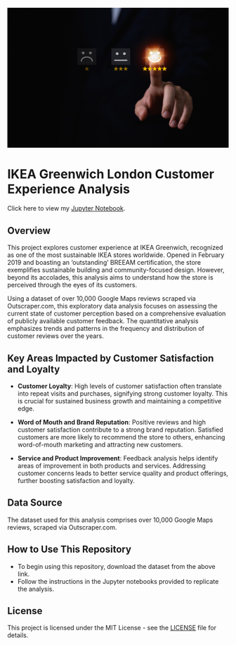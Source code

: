 ![Title Image](https://github.com/datadaab/google-maps-reviews-analysis/blob/main/giving_feedback.jpg)

# IKEA Greenwich London Customer Experience Analysis

Click here to view my [Jupyter Notebook](https://github.com/datadaab/google-maps-reviews-analysis/blob/main/greenwich_ratings.ipynb).

## Overview

This project explores customer experience at IKEA Greenwich, recognized as one of the most sustainable IKEA stores worldwide. Opened in February 2019 and boasting an ‘outstanding’ BREEAM certification, the store exemplifies sustainable building and community-focused design. However, beyond its accolades, this analysis aims to understand how the store is perceived through the eyes of its customers.

Using a dataset of over 10,000 Google Maps reviews scraped via Outscraper.com, this exploratory data analysis focuses on assessing the current state of customer perception based on a comprehensive evaluation of publicly available customer feedback. The quantitative analysis emphasizes trends and patterns in the frequency and distribution of customer reviews over the years.

## Key Areas Impacted by Customer Satisfaction and Loyalty

- **Customer Loyalty**: High levels of customer satisfaction often translate into repeat visits and purchases, signifying strong customer loyalty. This is crucial for sustained business growth and maintaining a competitive edge.

- **Word of Mouth and Brand Reputation**: Positive reviews and high customer satisfaction contribute to a strong brand reputation. Satisfied customers are more likely to recommend the store to others, enhancing word-of-mouth marketing and attracting new customers.

- **Service and Product Improvement**: Feedback analysis helps identify areas of improvement in both products and services. Addressing customer concerns leads to better service quality and product offerings, further boosting satisfaction and loyalty.

## Data Source 

The dataset used for this analysis comprises over 10,000 Google Maps reviews, scraped via Outscraper.com.

## How to Use This Repository

- To begin using this repository, download the dataset from the above link.
- Follow the instructions in the Jupyter notebooks provided to replicate the analysis.

## License

This project is licensed under the MIT License - see the [LICENSE](LINK_TO_LICENSE) file for details.

